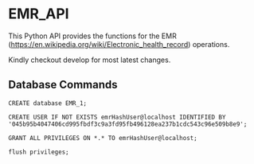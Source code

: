 # EMR_API

This Python API provides the functions for the EMR (https://en.wikipedia.org/wiki/Electronic_health_record) operations.

Kindly checkout develop for most latest changes.

## Database Commands

```
CREATE database EMR_1;

CREATE USER IF NOT EXISTS emrHashUser@localhost IDENTIFIED BY '045b95b4047406cd995fbdf3c9a3fd95fb496128ea237b1cdc543c96e509b8e9';

GRANT ALL PRIVILEGES ON *.* TO emrHashUser@localhost;

flush privileges;
```
